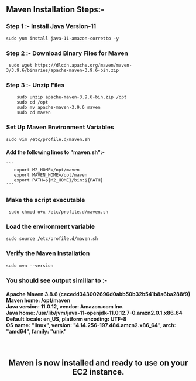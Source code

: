 ## Maven Installation Steps:-

### Step 1 :- Install Java Version-11
```sudo yum install java-11-amazon-corretto -y```

### Step 2 :- Download Binary Files for Maven
``` sudo wget https://dlcdn.apache.org/maven/maven-3/3.9.6/binaries/apache-maven-3.9.6-bin.zip```

### Step 3 :- Unzip Files
```
    sudo unzip apache-maven-3.9.6-bin.zip /opt
    sudo cd /opt
    sudo mv apache-maven-3.9.6 maven
    sudo cd maven
```
### Set Up Maven Environment Variables
``` sudo vim /etc/profile.d/maven.sh ```
#### Add the following lines to "maven.sh":-
    ```
       export M2_HOME=/opt/maven
       export MAVEN_HOME=/opt/maven
       export PATH=${M2_HOME}/bin:${PATH}
    ```
### Make the script executable 
``` sudo chmod o+x /etc/profile.d/maven.sh```

### Load the environment variable
```sudo source /etc/profile.d/maven.sh ```
### Verify the Maven Installation
``` sudo mvn --version ```
### You should see output simillar to :-

<h4>Apache Maven 3.8.6 (cecedd343002696d0abb50b32b541b8a6ba288f9)<br>
Maven home: /opt/maven <br>
Java version: 11.0.12, vendor: Amazon.com Inc.<br>
Java home: /usr/lib/jvm/java-11-openjdk-11.0.12.7-0.amzn2.0.1.x86_64 <br>
Default locale: en_US, platform encoding: UTF-8<br>
OS name: "linux", version: "4.14.256-197.484.amzn2.x86_64", arch: "amd64", family: "unix" </h4><br>

<h2><center>Maven is now installed and ready to use on your EC2 instance.</center> </h2>
